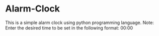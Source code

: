 # Alarm-Clock
This is a simple alarm clock using python programming language.
Note: Enter the desired time to be set in the following format: 00:00
